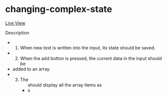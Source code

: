 # changing-complex-state

[Live View](https://kerwindows.github.io/react-ES6-spread-operator)

Description

- 1. When new text is written into the input, its state should be saved.
- 2. When the add button is pressed, the current data in the input should be
- added to an array.
- 3. The <ul> should display all the array items as <li>s
